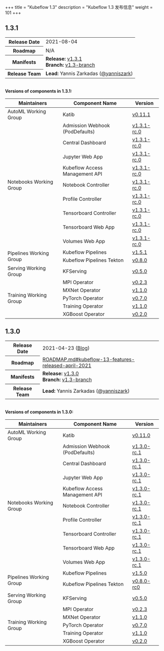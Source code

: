 +++
title = "Kubeflow 1.3"
description = "Kubeflow 1.3 发布信息"
weight = 101
+++

## 1.3.1

<div class="table-responsive">
<table class="table table-bordered">
  <tbody>
    <tr>
      <th class="table-light">Release Date</th>
      <td>
        2021-08-04
      </td>
    </tr>
    <tr>
      <th class="table-light">Roadmap</th>
      <td>
        N/A
      </td>
    </tr>
    <tr>
      <th class="table-light">Manifests</th>
      <td>
        <b>Release:</b> 
          <a href="https://github.com/kubeflow/manifests/releases/tag/v1.3.1">v1.3.1</a>
        <br>
        <b>Branch:</b>
          <a href="https://github.com/kubeflow/manifests/tree/v1.3-branch">v1.3-branch</a>
      </td>
    </tr>
    <tr>
      <th class="table-light">Release Team</th>
      <td>
        <b>Lead:</b> Yannis Zarkadas (<a href="https://github.com/yanniszark">@yanniszark</a>)
      </td>
    </tr>
  </tbody>
</table>
</div>

<br>
<b>Versions of components in 1.3.1:</b>

<div class="table-responsive">
<table class="table table-bordered">
    <thead class="thead-light">
      <tr>
        <th>Maintainers</th>
        <th>Component Name</th>
        <th>Version</th>
      </tr>
    </thead>
  <tbody>
      <!-- ======================= -->
      <!-- AutoML Working Group -->
      <!-- ======================= -->
      <tr>
        <td rowspan="1">AutoML Working Group</td>
        <td>Katib</td>
        <td>
          <a href="https://github.com/kubeflow/katib/releases/tag/v0.11.1">v0.11.1</a>
        </td>
      </tr>
      <!-- ======================= -->
      <!-- Notebooks Working Group -->
      <!-- ======================= -->
      <tr>
        <td rowspan="9" class="align-middle">Notebooks Working Group</td>
        <td>Admission Webhook (PodDefaults)</td>
        <td>
          <a href="https://github.com/kubeflow/kubeflow/tree/v1.3.1-rc.0/components/admission-webhook">v1.3.1-rc.0</a>
        </td>
      </tr>
      <tr>
        <td>Central Dashboard</td>
        <td>
          <a href="https://github.com/kubeflow/kubeflow/tree/v1.3.1-rc.0/components/centraldashboard">v1.3.1-rc.0</a>
        </td>
      </tr>
      <tr>
        <td>Jupyter Web App</td>
        <td>
          <a href="https://github.com/kubeflow/kubeflow/tree/v1.3.1-rc.0/components/crud-web-apps/jupyter">v1.3.1-rc.0</a>
        </td>
      </tr>
      <tr>
        <td>Kubeflow Access Management API</td>
        <td>
          <a href="https://github.com/kubeflow/kubeflow/tree/v1.3.1-rc.0/components/access-management">v1.3.1-rc.0</a>
        </td>
      </tr>
      <tr>
        <td>Notebook Controller</td>
        <td>
          <a href="https://github.com/kubeflow/kubeflow/tree/v1.3.1-rc.0/components/notebook-controller">v1.3.1-rc.0</a>
        </td>
      </tr>
      <tr>
        <td>Profile Controller</td>
        <td>
          <a href="https://github.com/kubeflow/kubeflow/tree/v1.3.1-rc.0/components/profile-controller">v1.3.1-rc.0</a>
        </td>
      </tr>
      <tr>
        <td>Tensorboard Controller</td>
        <td>
          <a href="https://github.com/kubeflow/kubeflow/tree/v1.3.1-rc.0/components/notebook-controller">v1.3.1-rc.0</a>
        </td>
      </tr>
      <tr>
        <td>Tensorboard Web App</td>
        <td>
          <a href="https://github.com/kubeflow/kubeflow/tree/v1.3.1-rc.0/components/crud-web-apps/volumes">v1.3.1-rc.0</a>
        </td>
      </tr>
      <tr>
        <td>Volumes Web App</td>
        <td>
          <a href="https://github.com/kubeflow/kubeflow/tree/v1.3.1-rc.0/components/crud-web-apps/tensorboards">v1.3.1-rc.0</a>
        </td>
      </tr>
      <!-- ======================= -->
      <!-- Pipelines Working Group -->
      <!-- ======================= -->
      <tr>
        <td rowspan="2" class="align-middle">Pipelines Working Group</td>
        <td>Kubeflow Pipelines</td>
        <td>
          <a href="https://github.com/kubeflow/pipelines/releases/tag/1.5.1">v1.5.1</a>
        </td>
      </tr>
      <tr>
        <td>Kubeflow Pipelines Tekton</td>
        <td>
          <a href="https://github.com/kubeflow/kfp-tekton/releases/tag/v0.8.0">v0.8.0</a>
        </td>
      </tr>
      <!-- ======================= -->
      <!-- Serving Working Group -->
      <!-- ======================= -->
      <tr>
        <td rowspan="1" class="align-middle">Serving Working Group</td>
        <td>KFServing</td>
        <td>
          <a href="https://github.com/kserve/kserve/releases/tag/v0.5.0">v0.5.0</a>
        </td>
      </tr>
      <!-- ======================= -->
      <!-- Training Working Group -->
      <!-- ======================= -->
      <tr>
        <td rowspan="5" class="align-middle">Training Working Group</td>
        <td>MPI Operator</td>
        <td>
          <a href="https://github.com/kubeflow/mpi-operator/releases/tag/v0.2.3">v0.2.3</a>
        </td>
      </tr>
      <tr>
        <td>MXNet Operator</td>
        <td>
          <a href="https://github.com/kubeflow/mxnet-operator/releases/tag/v1.1.0">v1.1.0</a>
        </td>
      </tr>
      <tr>
        <td>PyTorch Operator</td>
        <td>
          <a href="https://github.com/kubeflow/pytorch-operator/releases/tag/v0.7.0">v0.7.0</a>
        </td>
      </tr>
      <tr>
        <td>Training Operator</td>
        <td>
          <a href="https://github.com/kubeflow/training-operator/releases/tag/v1.1.0">v1.1.0</a>
        </td>
      </tr>
      <tr>
        <td>XGBoost Operator</td>
        <td>
          <a href="https://github.com/kubeflow/xgboost-operator/releases/tag/v0.2.0">v0.2.0</a>
        </td>
      </tr>
  </tbody>
</table>
</div>

## 1.3.0

<div class="table-responsive">
<table class="table table-bordered">
  <tbody>
    <tr>
      <th class="table-light">Release Date</th>
      <td>
        2021-04-23 (<a href="https://blog.kubeflow.org/kubeflow-1.3-release/">Blog</a>)
      </td>
    </tr>
    <tr>
      <th class="table-light">Roadmap</th>
      <td>
        <a href="https://github.com/kubeflow/kubeflow/blob/master/ROADMAP.md#kubeflow-13-features-released-april-2021">
          ROADMAP.md#kubeflow-13-features-released-april-2021
        </a>
      </td>
    </tr>
    <tr>
      <th class="table-light">Manifests</th>
      <td>
        <b>Release:</b> 
          <a href="https://github.com/kubeflow/manifests/releases/tag/v1.3.0">v1.3.0</a>
        <br>
        <b>Branch:</b>
          <a href="https://github.com/kubeflow/manifests/tree/v1.3-branch">v1.3-branch</a>
      </td>
    </tr>
    <tr>
      <th class="table-light">Release Team</th>
      <td>
        <b>Lead:</b> Yannis Zarkadas (<a href="https://github.com/yanniszark">@yanniszark</a>)
      </td>
    </tr>
  </tbody>
</table>
</div>

<br>
<b>Versions of components in 1.3.0:</b>

<div class="table-responsive">
<table class="table table-bordered">
    <thead class="thead-light">
      <tr>
        <th>Maintainers</th>
        <th>Component Name</th>
        <th>Version</th>
      </tr>
    </thead>
  <tbody>
      <!-- ======================= -->
      <!-- AutoML Working Group -->
      <!-- ======================= -->
      <tr>
        <td rowspan="1">AutoML Working Group</td>
        <td>Katib</td>
        <td>
          <a href="https://github.com/kubeflow/katib/releases/tag/v0.11.0">v0.11.0</a>
        </td>
      </tr>
      <!-- ======================= -->
      <!-- Notebooks Working Group -->
      <!-- ======================= -->
      <tr>
        <td rowspan="9" class="align-middle">Notebooks Working Group</td>
        <td>Admission Webhook (PodDefaults)</td>
        <td>
          <a href="https://github.com/kubeflow/kubeflow/tree/v1.3.0-rc.1/components/admission-webhook">v1.3.0-rc.1</a>
        </td>
      </tr>
      <tr>
        <td>Central Dashboard</td>
        <td>
          <a href="https://github.com/kubeflow/kubeflow/tree/v1.3.0-rc.1/components/centraldashboard">v1.3.0-rc.1</a>
        </td>
      </tr>
      <tr>
        <td>Jupyter Web App</td>
        <td>
          <a href="https://github.com/kubeflow/kubeflow/tree/v1.3.0-rc.1/components/crud-web-apps/jupyter">v1.3.0-rc.1</a>
        </td>
      </tr>
      <tr>
        <td>Kubeflow Access Management API</td>
        <td>
          <a href="https://github.com/kubeflow/kubeflow/tree/v1.3.0-rc.1/components/access-management">v1.3.0-rc.1</a>
        </td>
      </tr>
      <tr>
        <td>Notebook Controller</td>
        <td>
          <a href="https://github.com/kubeflow/kubeflow/tree/v1.3.0-rc.1/components/notebook-controller">v1.3.0-rc.1</a>
        </td>
      </tr>
      <tr>
        <td>Profile Controller</td>
        <td>
          <a href="https://github.com/kubeflow/kubeflow/tree/v1.3.0-rc.1/components/profile-controller">v1.3.0-rc.1</a>
        </td>
      </tr>
      <tr>
        <td>Tensorboard Controller</td>
        <td>
          <a href="https://github.com/kubeflow/kubeflow/tree/v1.3.0-rc.1/components/notebook-controller">v1.3.0-rc.1</a>
        </td>
      </tr>
      <tr>
        <td>Tensorboard Web App</td>
        <td>
          <a href="https://github.com/kubeflow/kubeflow/tree/v1.3.0-rc.1/components/crud-web-apps/volumes">v1.3.0-rc.1</a>
        </td>
      </tr>
      <tr>
        <td>Volumes Web App</td>
        <td>
          <a href="https://github.com/kubeflow/kubeflow/tree/v1.3.0-rc.1/components/crud-web-apps/tensorboards">v1.3.0-rc.1</a>
        </td>
      </tr>
      <!-- ======================= -->
      <!-- Pipelines Working Group -->
      <!-- ======================= -->
      <tr>
        <td rowspan="2" class="align-middle">Pipelines Working Group</td>
        <td>Kubeflow Pipelines</td>
        <td>
          <a href="https://github.com/kubeflow/pipelines/releases/tag/1.5.0">v1.5.0</a>
        </td>
      </tr>
      <tr>
        <td>Kubeflow Pipelines Tekton</td>
        <td>
          <a href="https://github.com/kubeflow/kfp-tekton/releases/tag/v0.8.0-rc0">v0.8.0-rc0</a>
        </td>
      </tr>
      <!-- ======================= -->
      <!-- Serving Working Group -->
      <!-- ======================= -->
      <tr>
        <td rowspan="1" class="align-middle">Serving Working Group</td>
        <td>KFServing</td>
        <td>
          <a href="https://github.com/kserve/kserve/releases/tag/v0.5.0">v0.5.0</a>
        </td>
      </tr>
      <!-- ======================= -->
      <!-- Training Working Group -->
      <!-- ======================= -->
      <tr>
        <td rowspan="5" class="align-middle">Training Working Group</td>
        <td>MPI Operator</td>
        <td>
          <a href="https://github.com/kubeflow/mpi-operator/releases/tag/v0.2.3">v0.2.3</a>
        </td>
      </tr>
      <tr>
        <td>MXNet Operator</td>
        <td>
          <a href="https://github.com/kubeflow/mxnet-operator/releases/tag/v1.1.0">v1.1.0</a>
        </td>
      </tr>
      <tr>
        <td>PyTorch Operator</td>
        <td>
          <a href="https://github.com/kubeflow/pytorch-operator/releases/tag/v0.7.0">v0.7.0</a>
        </td>
      </tr>
      <tr>
        <td>Training Operator</td>
        <td>
          <a href="https://github.com/kubeflow/training-operator/releases/tag/v1.1.0">v1.1.0</a>
        </td>
      </tr>
      <tr>
        <td>XGBoost Operator</td>
        <td>
          <a href="https://github.com/kubeflow/xgboost-operator/releases/tag/v0.2.0">v0.2.0</a>
        </td>
      </tr>
  </tbody>
</table>
</div>